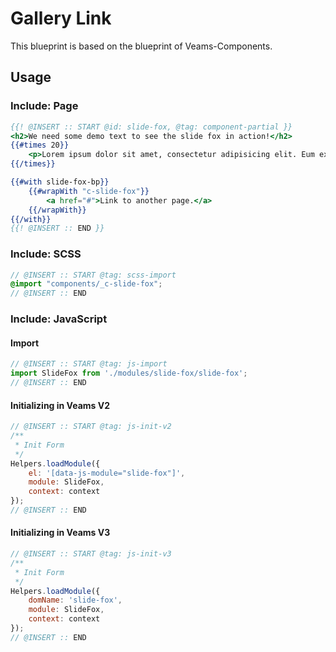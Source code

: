 # Gallery Link

This blueprint is based on the blueprint of Veams-Components.

## Usage

### Include: Page

``` hbs
{{! @INSERT :: START @id: slide-fox, @tag: component-partial }}
<h2>We need some demo text to see the slide fox in action!</h2>
{{#times 20}}
	<p>Lorem ipsum dolor sit amet, consectetur adipisicing elit. Eum explicabo facilis, ipsum itaque necessitatibus nisi nulla ut veniam veritatis voluptate. Blanditiis consectetur, error excepturi exercitationem facilis ipsum labore nobis odit.</p>
{{/times}}

{{#with slide-fox-bp}}
	{{#wrapWith "c-slide-fox"}}
		<a href="#">Link to another page.</a>
	{{/wrapWith}}
{{/with}}
{{! @INSERT :: END }}
```

### Include: SCSS

``` scss
// @INSERT :: START @tag: scss-import 
@import "components/_c-slide-fox";
// @INSERT :: END
```

### Include: JavaScript

#### Import
``` js
// @INSERT :: START @tag: js-import 
import SlideFox from './modules/slide-fox/slide-fox';
// @INSERT :: END
```

#### Initializing in Veams V2
``` js
// @INSERT :: START @tag: js-init-v2 
/**
 * Init Form
 */
Helpers.loadModule({
	el: '[data-js-module="slide-fox"]',
	module: SlideFox,
	context: context
});
// @INSERT :: END
```

#### Initializing in Veams V3
``` js
// @INSERT :: START @tag: js-init-v3  
/**
 * Init Form
 */
Helpers.loadModule({
	domName: 'slide-fox',
	module: SlideFox,
	context: context
});
// @INSERT :: END
```
